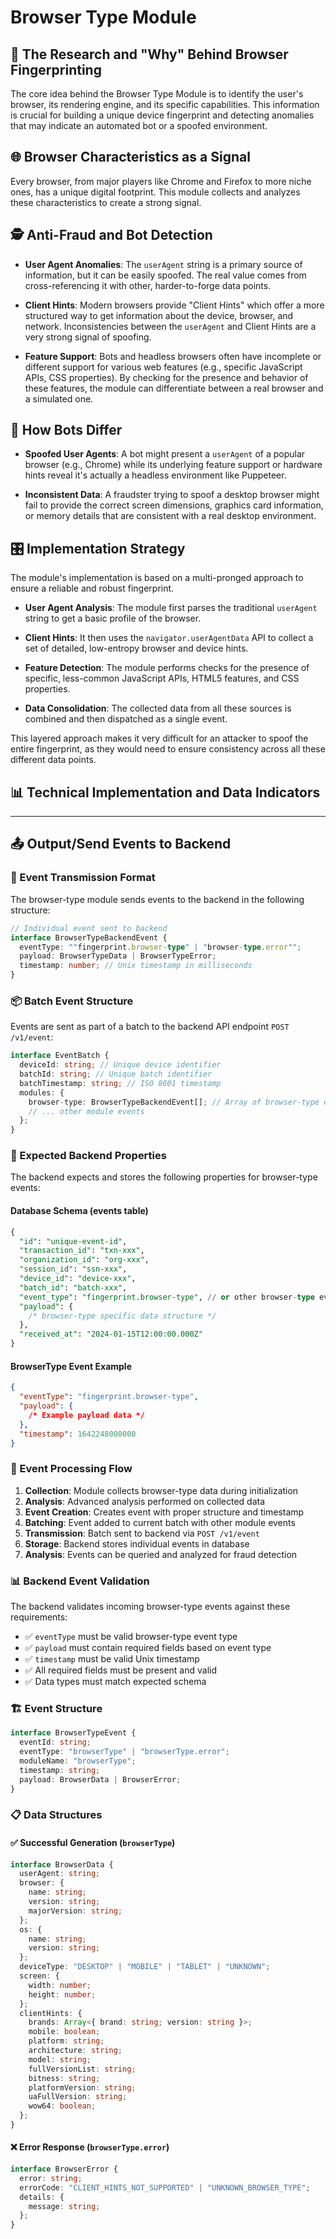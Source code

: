 # Browser Type Module

## 🔬 The Research and "Why" Behind Browser Fingerprinting

The core idea behind the Browser Type Module is to identify the user's browser, its rendering engine, and its specific capabilities. This information is crucial for building a unique device fingerprint and detecting anomalies that may indicate an automated bot or a spoofed environment.

## 🌐 Browser Characteristics as a Signal

Every browser, from major players like Chrome and Firefox to more niche ones, has a unique digital footprint. This module collects and analyzes these characteristics to create a strong signal.

## 🕵️ Anti-Fraud and Bot Detection

- **User Agent Anomalies**: The `userAgent` string is a primary source of information, but it can be easily spoofed. The real value comes from cross-referencing it with other, harder-to-forge data points.

- **Client Hints**: Modern browsers provide "Client Hints" which offer a more structured way to get information about the device, browser, and network. Inconsistencies between the `userAgent` and Client Hints are a very strong signal of spoofing.

- **Feature Support**: Bots and headless browsers often have incomplete or different support for various web features (e.g., specific JavaScript APIs, CSS properties). By checking for the presence and behavior of these features, the module can differentiate between a real browser and a simulated one.

## 🤖 How Bots Differ

- **Spoofed User Agents**: A bot might present a `userAgent` of a popular browser (e.g., Chrome) while its underlying feature support or hardware hints reveal it's actually a headless environment like Puppeteer.

- **Inconsistent Data**: A fraudster trying to spoof a desktop browser might fail to provide the correct screen dimensions, graphics card information, or memory details that are consistent with a real desktop environment.

## 🎛️ Implementation Strategy

The module's implementation is based on a multi-pronged approach to ensure a reliable and robust fingerprint.

- **User Agent Analysis**: The module first parses the traditional `userAgent` string to get a basic profile of the browser.

- **Client Hints**: It then uses the `navigator.userAgentData` API to collect a set of detailed, low-entropy browser and device hints.

- **Feature Detection**: The module performs checks for the presence of specific, less-common JavaScript APIs, HTML5 features, and CSS properties.

- **Data Consolidation**: The collected data from all these sources is combined and then dispatched as a single event.

This layered approach makes it very difficult for an attacker to spoof the entire fingerprint, as they would need to ensure consistency across all these different data points.

## 📊 Technical Implementation and Data Indicators

---

## 📤 Output/Send Events to Backend

### 🚀 Event Transmission Format

The browser-type module sends events to the backend in the following structure:

```typescript
// Individual event sent to backend
interface BrowserTypeBackendEvent {
  eventType: ""fingerprint.browser-type" | "browser-type.error"";
  payload: BrowserTypeData | BrowserTypeError;
  timestamp: number; // Unix timestamp in milliseconds
}
```

### 📦 Batch Event Structure

Events are sent as part of a batch to the backend API endpoint `POST /v1/event`:

```typescript
interface EventBatch {
  deviceId: string; // Unique device identifier
  batchId: string; // Unique batch identifier
  batchTimestamp: string; // ISO 8601 timestamp
  modules: {
    browser-type: BrowserTypeBackendEvent[]; // Array of browser-type events
    // ... other module events
  };
}
```

### 🎯 Expected Backend Properties

The backend expects and stores the following properties for browser-type events:

#### Database Schema (events table)
```sql
{
  "id": "unique-event-id",
  "transaction_id": "txn-xxx",
  "organization_id": "org-xxx", 
  "session_id": "ssn-xxx",
  "device_id": "device-xxx",
  "batch_id": "batch-xxx",
  "event_type": "fingerprint.browser-type", // or other browser-type event types
  "payload": {
    /* browser-type specific data structure */
  },
  "received_at": "2024-01-15T12:00:00.000Z"
}
```

#### BrowserType Event Example
```json
{
  "eventType": "fingerprint.browser-type",
  "payload": {
    /* Example payload data */
  },
  "timestamp": 1642248000000
}
```

### 🔄 Event Processing Flow

1. **Collection**: Module collects browser-type data during initialization
2. **Analysis**: Advanced analysis performed on collected data
3. **Event Creation**: Creates event with proper structure and timestamp
4. **Batching**: Event added to current batch with other module events
5. **Transmission**: Batch sent to backend via `POST /v1/event`
6. **Storage**: Backend stores individual events in database
7. **Analysis**: Events can be queried and analyzed for fraud detection

### 📊 Backend Event Validation

The backend validates incoming browser-type events against these requirements:

- ✅ `eventType` must be valid browser-type event type
- ✅ `payload` must contain required fields based on event type
- ✅ `timestamp` must be valid Unix timestamp
- ✅ All required fields must be present and valid
- ✅ Data types must match expected schema


### 🏗️ Event Structure

```typescript
interface BrowserTypeEvent {
  eventId: string;
  eventType: "browserType" | "browserType.error";
  moduleName: "browserType";
  timestamp: string;
  payload: BrowserData | BrowserError;
}
```

### 📋 Data Structures

#### ✅ Successful Generation (`browserType`)

```typescript
interface BrowserData {
  userAgent: string;
  browser: {
    name: string;
    version: string;
    majorVersion: string;
  };
  os: {
    name: string;
    version: string;
  };
  deviceType: "DESKTOP" | "MOBILE" | "TABLET" | "UNKNOWN";
  screen: {
    width: number;
    height: number;
  };
  clientHints: {
    brands: Array<{ brand: string; version: string }>;
    mobile: boolean;
    platform: string;
    architecture: string;
    model: string;
    fullVersionList: string;
    bitness: string;
    platformVersion: string;
    uaFullVersion: string;
    wow64: boolean;
  };
}
```

#### ❌ Error Response (`browserType.error`)

```typescript
interface BrowserError {
  error: string;
  errorCode: "CLIENT_HINTS_NOT_SUPPORTED" | "UNKNOWN_BROWSER_TYPE";
  details: {
    message: string;
  };
}
```
